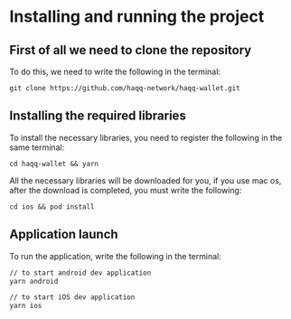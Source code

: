 # Installing and running the project

## First of all we need to clone the repository

To do this, we need to write the following in the terminal:

```
git clone https://github.com/haqq-network/haqq-wallet.git
```

## Installing the required libraries

To install the necessary libraries, you need to register the following in the same terminal:

```
cd haqq-wallet && yarn
```

All the necessary libraries will be downloaded for you, if you use mac os, after the download is completed, you must write the following:

```
cd ios && pod install
```

## Application launch

To run the application, write the following in the terminal:

```sh
// to start android dev application
yarn android

// to start iOS dev application
yarn ios
```
